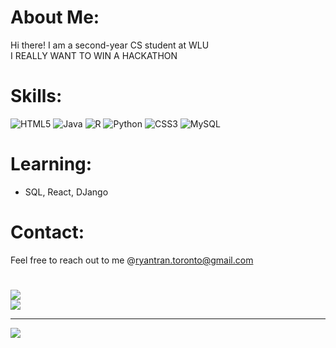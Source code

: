# About Me:
Hi there! I am a second-year CS student at WLU<br>I REALLY WANT TO WIN A HACKATHON<br>

# Skills:
![HTML5](https://img.shields.io/badge/html5-%23E34F26.svg?style=for-the-badge&logo=html5&logoColor=white) ![Java](https://img.shields.io/badge/java-%23ED8B00.svg?style=for-the-badge&logo=openjdk&logoColor=white) ![R](https://img.shields.io/badge/r-%23276DC3.svg?style=for-the-badge&logo=r&logoColor=white) ![Python](https://img.shields.io/badge/python-3670A0?style=for-the-badge&logo=python&logoColor=ffdd54) ![CSS3](https://img.shields.io/badge/css3-%231572B6.svg?style=for-the-badge&logo=css3&logoColor=white) ![MySQL](https://img.shields.io/badge/mysql-4479A1.svg?style=for-the-badge&logo=mysql&logoColor=white)

# Learning:
 * SQL, React, DJango

# Contact:
Feel free to reach out to me @ryantran.toronto@gmail.com

#
![](https://github-readme-streak-stats.herokuapp.com/?user=Twqy&theme=dark&hide_border=true)<br/>
![](https://github-readme-stats.vercel.app/api/top-langs/?username=Twqy&theme=dark&hide_border=true&include_all_commits=false&count_private=false&layout=compact)

---
[![](https://visitcount.itsvg.in/api?id=Twqy&icon=0&color=0)](https://visitcount.itsvg.in)

<!-- Proudly created with GPRM ( https://gprm.itsvg.in ) -->
